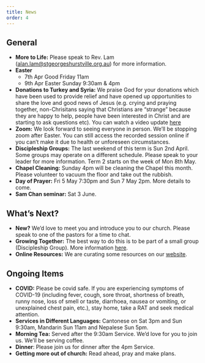 ```yaml
---
title: News
order: 4
---
```


## General
- **More to Life:** Please speak to Rev. Lam (alan.lam@stgeorgeshurstville.org.au) for more information. 
- **Easter**
  - 7th Apr Good Friday 11am
  - 9th Apr Easter Sunday 9:30am & 4pm
- **Donations to Turkey and Syria:** We praise God for your donations which have been used to provide relief and have opened up opportunities to share the love and good news of Jesus (e.g. crying and praying together, non-Chrisitans saying that Christians are “strange” because they are happy to help, people have been interested in Christ and are starting to ask questions etc). You can watch a video update [here](https://www.youtube.com/watch?v=u8WQk8hdBRk)
- **Zoom:** We look forward to seeing everyone in person. We’ll be stopping zoom after Easter. You can still access the recorded session online if you can’t make it due to health or unforeseen circumstances. 
- **Discipleship Groups:** The last weekend of this term is Sun 2nd April. Some groups may operate on a different schedule. Please speak to your leader for more information. Term 2 starts on the week of Mon 8th May. 
- **Chapel Cleaning:** Sunday 4pm will be cleaning the Chapel this month. Please volunteer to vacuum the floor and take out the rubbish.
- **Day of Prayer:** Fri 5 May 7:30pm and Sun 7 May 2pm. More details to come. 
- **Sam Chan seminar:** Sat 3 June.  



## What’s Next?
- **New?** We’d love to meet you and introduce you to our church. Please speak to one of the pastors for a time to chat. 
- **Growing Together:** The best way to do this is to be part of a small group (Discipleship Group). More information [here]( https://stgeorgeshurstville.org.au/discipleship-groups). 
- **Online Resources:** We are curating some resources on our [website](https://stgeorgeshurstville.org.au/lets-talk-about-christianity).


## Ongoing Items
- **COVID:** Please be covid safe. If you are experiencing symptoms of COVID-19 (including fever, cough, sore throat, shortness of breath, runny nose, loss of smell or taste, diarrhoea, nausea or vomiting, or unexplained chest pain, etc.), stay home, take a RAT and seek medical attention.
- **Services in Different Languages:** Cantonese on Sat 3pm and Sun 9:30am, Mandarin Sun 11am and Nepalese Sun 5pm. 
- **Morning Tea:** Served after the 9:30am Service. We’d love for you to join us. We’ll be serving coffee. 
- **Dinner**: Please join us for dinner after the 4pm Service.
- **Getting more out of church:** Read ahead, pray and make plans.
